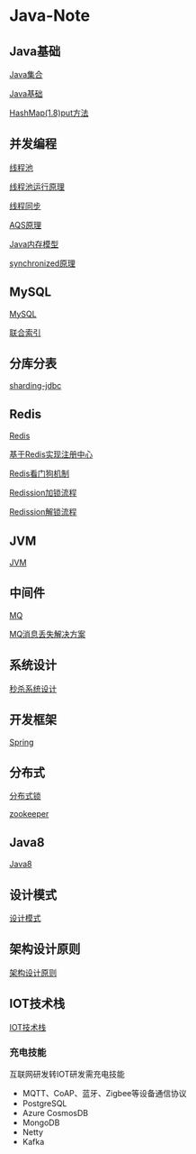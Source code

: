 # Java-Note

## Java基础

[Java集合](https://www.processon.com/view/link/5d63e96ce4b0869fa423046e)

[Java基础](https://www.processon.com/view/link/5d67c27ee4b09176f3046929)

[HashMap(1.8)put方法](https://www.processon.com/view/link/5d61555ae4b0d780770ad813)



## 并发编程

[线程池](https://www.processon.com/view/link/5ede3ec707912965e7d9d183)

[线程池运行原理](https://www.processon.com/view/link/5d627381e4b0869fa42167e0)

[线程同步](https://www.processon.com/view/link/5d6b4187e4b0ee8929c3e8ca)

[AQS原理](https://www.processon.com/view/link/5eed73416376891e81da1526)

[Java内存模型](https://www.processon.com/view/link/5eed8362e401fd1fd2a1a8b2)

[synchronized原理](https://www.processon.com/view/link/5d6cae12e4b0ee8929c4ddc9)



## MySQL

[MySQL](https://www.processon.com/view/link/5d64b089e4b051fcd68f4c2a)

[联合索引](https://www.processon.com/view/link/5d62307ee4b09965fad009e5)



## 分库分表

[sharding-jdbc](https://github.com/lwl888/Java-Note/blob/master/sharding-jdbc.md)



## Redis

[Redis](https://www.processon.com/view/link/5d97f75ae4b03d4e28a6ccd8)

[基于Redis实现注册中心](https://www.processon.com/view/link/5eeeb34df346fb1ae572135b)

[Redis看门狗机制](https://www.processon.com/view/link/5efbbd3707912929cb687370)

[Redission加锁流程](https://www.processon.com/view/link/5d667bd1e4b0fc50cf9ec1af)

[Redission解锁流程](https://www.processon.com/view/link/5d668f60e4b0b951eda53850)

## JVM

[JVM](https://www.processon.com/view/link/5d6a18b9e4b051fcd68fc23d)



## 中间件

[MQ](https://www.processon.com/view/link/5dac5afee4b03d4e28a91ed3)

[MQ消息丢失解决方案](https://www.processon.com/view/link/5eef17db07912929cb52dfdc)



## 系统设计

[秒杀系统设计](https://www.processon.com/view/link/5e1aff41e4b061a80c7451e3)



## 开发框架

[Spring](https://www.processon.com/view/link/5ede50445653bb2925899a0b)



## 分布式

[分布式锁](https://www.processon.com/view/link/5e80af41e4b012e940b1314d)

[zookeeper](https://www.processon.com/view/link/5f2b4bdb0791297d38d7eb03)

## Java8

[Java8](https://github.com/lwl888/Java-Note/blob/master/Java8.md)

## 设计模式

[设计模式](https://github.com/lwl888/Java-Note/blob/master/设计模式.md)

## 架构设计原则

[架构设计原则](https://github.com/lwl888/Java-Note/blob/master/架构设计原则.md)

## IOT技术栈

[IOT技术栈](https://www.processon.com/view/link/6075970e0791293688807aa8)

### 充电技能

互联网研发转IOT研发需充电技能

- MQTT、CoAP、蓝牙、Zigbee等设备通信协议
- PostgreSQL
- Azure CosmosDB
- MongoDB
- Netty
- Kafka

